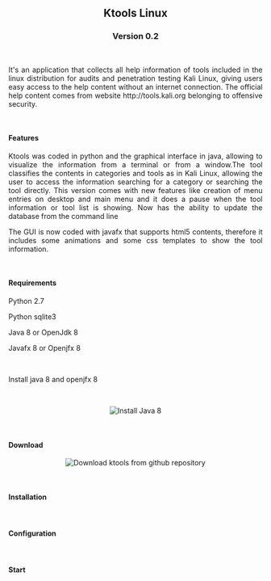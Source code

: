 <h2 align="center">Ktools Linux</h2>
<h3 align="center">Version 0.2</h3><br>
<p align="justify">It's an application that collects all help information of tools included in the linux distribution for audits and penetration testing Kali Linux, giving users easy access to the help content without an internet connection. The official help content comes from website http://tools.kali.org belonging to offensive security.</p>
<br>
<h4 align="left">Features</h4>
<p align="justify">Ktools was coded in python and the graphical interface in java, allowing to visualize the information from a terminal or from a window.The tool classifies the contents in categories and tools as in Kali Linux, allowing the user to access the information searching for a category or searching the tool directly. This version comes with new features like creation of menu entries on desktop and main menu and it does a pause when the tool information or tool list is showing. Now has the ability to update the database from the command line </p>
<p align="justify">The GUI is now coded with javafx that supports html5 contents, therefore it includes some animations and some css templates to show the tool information.</p>
<br>
<h4 align="left">Requirements</h4>
<p align="justify">Python 2.7</p>
<p align="justify">Python sqlite3</p>
<p align="justify">Java 8 or OpenJdk 8</p>
<p align="justify">Javafx 8 or Openjfx 8</p>
<br>
<p>Install java 8 and openjfx 8</p>
<br>
<p align="center"><img title="Install Java 8" src="https://4.bp.blogspot.com/-uDinyAevxBQ/WszpuFKm-oI/AAAAAAAAAV8/xxHSUyYF8oAOV3LiSbal7T0Y_8rjxKcaQCLcBGAs/s1600/install%2B1.png"></p>
<br>
<h4 align="left">Download</h4>
<p align="center"><img title="Download ktools from github repository" src="https://2.bp.blogspot.com/-KG6LQf7NEUo/WszmwTrjmKI/AAAAAAAAAVg/iL8y3haYbfg9rshKO78CGUCJGKVHDaONQCLcBGAs/s640/install%2B2.png"></p>
<br>
<h4 align="left">Installation</h4>
<p align="justify"></p>
<br>
<h4 align="left">Configuration</h4>
<p align="justify"></p>
<br>
<h4 align="left">Start</h4>
<p align="justify"></p>
